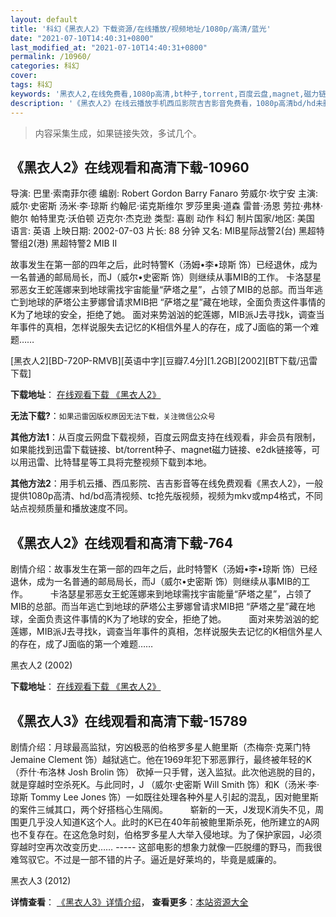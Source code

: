 ```yaml
---
layout: default
title: '科幻《黑衣人2》下载资源/在线播放/视频地址/1080p/高清/蓝光'
date: "2021-07-10T14:40:31+0800"
last_modified_at: "2021-07-10T14:40:31+0800"
permalink: /10960/
categories: 科幻
cover:
tags: 科幻
keywords: '黑衣人2,在线免费看,1080p高清,bt种子,torrent,百度云盘,magnet,磁力链,迅雷下载资源'
description: '《黑衣人2》在线云播放手机西瓜影院吉吉影音免费看，1080p高清bd/hd未删减完整版和tc抢先枪版，mkv/mp4格式，附带bt/torrent种子、magnet/磁力链、百度云盘、网盘资源迅雷下载链接'
---
```


>内容采集生成，如果链接失效，多试几个。


## 《黑衣人2》在线观看和高清下载-10960

导演: 巴里·索南菲尔德 编剧: Robert Gordon Barry Fanaro 劳威尔·坎宁安 主演: 威尔·史密斯 汤米·李·琼斯 约翰尼·诺克斯维尔 罗莎里奥·道森 雷普·汤恩 劳拉·弗林·鲍尔 帕特里克·沃伯顿 迈克尔·杰克逊 类型: 喜剧 动作 科幻 制片国家/地区: 美国 语言: 英语 上映日期: 2002-07-03 片长: 88 分钟 又名: MIB星际战警2(台) 黑超特警组2(港) 黑超特警2 MIB II

故事发生在第一部的四年之后，此时特警K（汤姆•李•琼斯 饰）已经退休，成为一名普通的邮局局长，而J（威尔•史密斯 饰）则继续从事MIB的工作。 卡洛瑟星邪恶女王蛇莲娜来到地球需找宇宙能量“萨塔之星”，占领了MIB的总部。而当年逃亡到地球的萨塔公主萝娜曾请求MIB把 “萨塔之星”藏在地球，全面负责这件事情的K为了地球的安全，拒绝了她。 面对来势汹汹的蛇莲娜，MIB派J去寻找k，调查当年事件的真相，怎样说服失去记忆的K相信外星人的存在，成了J面临的第一个难题……


[黑衣人2][BD-720P-RMVB][英语中字][豆瓣7.4分][1.2GB][2002][BT下载/迅雷下载]

**下载地址**： [在线观看下载 《黑衣人2》](https://www.btdx8.com/torrent/men_in_black_2_2002.html) 


**无法下载?**：`如果迅雷因版权原因无法下载，关注微信公众号 `

**其他方法1**：从百度云网盘下载视频，百度云网盘支持在线观看，非会员有限制，如果能找到迅雷下载链接、bt/torrent种子、magnet磁力链接、e2dk链接等，可以用迅雷、比特彗星等工具将完整视频下载到本地。

**其他方法2**：用手机云播、西瓜影院、吉吉影音等在线免费观看《黑衣人2》，一般提供1080p高清、hd/bd高清视频、tc抢先版视频，视频为mkv或mp4格式，不同站点视频质量和播放速度不同。


## 《黑衣人2》在线观看和高清下载-764

剧情介绍：故事发生在第一部的四年之后，此时特警K（汤姆•李•琼斯 饰）已经退休，成为一名普通的邮局局长，而J（威尔•史密斯 饰）则继续从事MIB的工作。  　　卡洛瑟星邪恶女王蛇莲娜来到地球需找宇宙能量“萨塔之星”，占领了MIB的总部。而当年逃亡到地球的萨塔公主萝娜曾请求MIB把 “萨塔之星”藏在地球，全面负责这件事情的K为了地球的安全，拒绝了她。  　　面对来势汹汹的蛇莲娜，MIB派J去寻找k，调查当年事件的真相，怎样说服失去记忆的K相信外星人的存在，成了J面临的第一个难题……


黑衣人2 (2002)

**下载地址**： [在线观看下载 《黑衣人2》](https://www.btbtdy.me/btdy/dy4420.html) 


## 《黑衣人3》在线观看和高清下载-15789

剧情介绍：月球最高监狱，穷凶极恶的伯格罗多星人鲍里斯（杰梅奈·克莱门特 Jemaine Clement 饰）越狱逃亡。他在1969年犯下邪恶罪行，最终被年轻的K（乔什·布洛林 Josh Brolin 饰） 砍掉一只手臂，送入监狱。此次他逃脱的目的，就是穿越时空杀死K。与此同时，J （威尔·史密斯 Will Smith 饰）和K（汤米·李·琼斯 Tommy Lee Jones 饰）一如既往处理各种外星人引起的混乱，因对鲍里斯的案件三缄其口，两个好搭档心生隔阂。  　　崭新的一天，J发现K消失不见，周围更几乎没人知道K这个人。此时的K已在40年前被鲍里斯杀死，他所建立的A网也不复存在。在这危急时刻，伯格罗多星人大举入侵地球。为了保护家园，J必须穿越时空再次改变历史…… ----- 这部电影的想象力就像一匹脱缰的野马，而我很难驾驭它。不过是一部不错的片子。逼近是好莱坞的，毕竟是威廉的。


黑衣人3 (2012)

**详情查看**： [《黑衣人3》详情介绍](/movie/15789/)， **查看更多**：[本站资源大全](/movie/t/all/)

